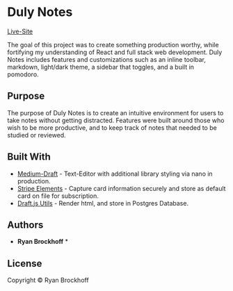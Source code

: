 # Duly Notes
[Live-Site](https://www.dulynotes.com)

The goal of this project was to create something production worthy, while fortifying my understanding of React and full stack web development. Duly Notes includes features and customizations such as an inline toolbar, markdown, light/dark theme, a sidebar that toggles, and a built in pomodoro. 

## Purpose

The purpose of Duly Notes is to create an intuitive environment for users to take notes without getting distracted. Features were built around those who wish to be more productive, and to keep track of notes that needed to be studied or reviewed. 


## Built With

* [Medium-Draft](https://github.com/brijeshb42/medium-draft) - Text-Editor with additional library styling via nano in production.
* [Stripe Elements](https://stripe.com/docs/stripe-js) - Capture card information securely and store as default card on file for subscription.
* [Draft.js Utils](https://github.com/sstur/draft-js-utils) - Render html, and store in Postgres Database. 

## Authors

* **Ryan Brockhoff** *

## License
Copyright © Ryan Brockhoff


